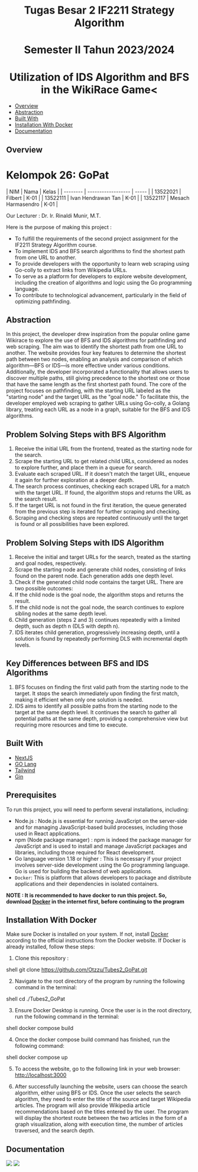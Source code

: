 <h1 align="center">Tugas Besar 2 IF2211 Strategy Algorithm</h1>
<h1 align="center">Semester II Tahun 2023/2024  </h1>
<h1 align="center">Utilization of IDS Algorithm and BFS in the WikiRace Game<</h1>

- [Overview](#overview)
- [Abstraction](#abstraction)
- [Built With](#built-with)
- [Installation With Docker](#installation-with-docker)
- [Documentation](#documentation)

## Overview

<h1>Kelompok 26: GoPat</h1>
| NIM      | Nama               | Kelas |
| -------- | ------------------ | ----- |
| 13522021 | Filbert            | K-01  |
| 13522111 | Ivan Hendrawan Tan | K-01  |
| 13522117 | Mesach Harmasendro | K-01  |

<p>Our Lecturer : Dr. Ir. Rinaldi Munir, M.T.</p>

Here is the purpose of making this project :

- To fulfill the requirements of the second project assignment for the IF2211 Strategy Algorithm course.
- To implement IDS and BFS search algorithms to find the shortest path from one URL to another.
- To provide developers with the opportunity to learn web scraping using Go-colly to extract links from Wikipedia URLs.
- To serve as a platform for developers to explore website development, including the creation of algorithms and logic using the Go programming language.
- To contribute to technological advancement, particularly in the field of optimizing pathfinding.

## Abstraction

In this project, the developer drew inspiration from the popular online game Wikirace to explore the use of BFS and IDS algorithms for pathfinding and web scraping. The aim was to identify the shortest path from one URL to another. The website provides four key features to determine the shortest path between two nodes, enabling an analysis and comparison of which algorithm—BFS or IDS—is more effective under various conditions. Additionally, the developer incorporated a functionality that allows users to discover multiple paths, still giving precedence to the shortest one or those that have the same length as the first shortest path found. The core of the project focuses on pathfinding, with the starting URL labeled as the "starting node" and the target URL as the "goal node." To facilitate this, the developer employed web scraping to gather URLs using Go-colly, a Golang library, treating each URL as a node in a graph, suitable for the BFS and IDS algorithms.

## Problem Solving Steps with BFS Algorithm

1. Receive the initial URL from the frontend, treated as the starting node for the search.
2. Scrape the starting URL to get related child URLs, considered as nodes to explore further, and place them in a queue for search.
3. Evaluate each scraped URL. If it doesn't match the target URL, enqueue it again for further exploration at a deeper depth.
4. The search process continues, checking each scraped URL for a match with the target URL. If found, the algorithm stops and returns the URL as the search result.
5. If the target URL is not found in the first iteration, the queue generated from the previous step is iterated for further scraping and checking.
6. Scraping and checking steps are repeated continuously until the target is found or all possibilities have been explored.

## Problem Solving Steps with IDS Algorithm

1. Receive the initial and target URLs for the search, treated as the starting and goal nodes, respectively.
2. Scrape the starting node and generate child nodes, consisting of links found on the parent node. Each generation adds one depth level.
3. Check if the generated child node contains the target URL. There are two possible outcomes:
4. If the child node is the goal node, the algorithm stops and returns the result.
5. If the child node is not the goal node, the search continues to explore sibling nodes at the same depth level.
6. Child generation (steps 2 and 3) continues repeatedly with a limited depth, such as depth n (DLS with depth n).
7. IDS iterates child generation, progressively increasing depth, until a solution is found by repeatedly performing DLS with incremental depth levels.

## Key Differences between BFS and IDS Algorithms

1. BFS focuses on finding the first valid path from the starting node to the target. It stops the search immediately upon finding the first match, making it efficient when only one solution is needed.
2. IDS aims to identify all possible paths from the starting node to the target at the same depth level. It continues the search to gather all potential paths at the same depth, providing a comprehensive view but requiring more resources and time to execute.

## Built With

- [NextJS](https://nextjs.org/docs)
- [GO Lang](https://go.dev/)
- [Tailwind](https://tailwindcss.com/)
- [Gin](https://gin-gonic.com/docs/)

## Prerequisites

To run this project, you will need to perform several installations, including:
- Node.js : Node.js is essential for running JavaScript on the server-side and for managing JavaScript-based build processes, including those used in React applications.
- npm (Node package manager) : npm is indeed the package manager for JavaScript and is used to install and manage JavaScript packages and libraries, including those required for React development.
- Go language version 1.18 or higher : This is necessary if your project involves server-side development using the Go programming language. Go is used for building the backend of web applications.
- `Docker`: This is platform that allows developers to package and distribute applications and their dependencies in isolated containers.

**NOTE : It is recommended to have docker to run this project. So, download [Docker](https://www.docker.com/products/docker-desktop/) in the internet first, before continuing to the program**

## Installation With Docker

Make sure Docker is installed on your system. If not, install [Docker](https://www.docker.com/products/docker-desktop/) according to the official instructions from the Docker website. If Docker is already installed, follow these steps:

1. Clone this repository :

shell
git clone https://github.com/Otzzu/Tubes2_GoPat.git

2. Navigate to the root directory of the program by running the following command in the terminal:

shell
cd ./Tubes2_GoPat

3. Ensure Docker Desktop is running. Once the user is in the root directory, run the following command in the terminal:

shell
docker compose build

4. Once the docker compose build command has finished, run the following command:

shell
docker compose up

5. To access the website, go to the following link in your web browser: [http://localhost:3000](http://localhost:3000)

6. After successfully launching the website, users can choose the search algorithm, either using BFS or IDS. Once the user selects the search algorithm, they need to enter the title of the source and target Wikipedia articles. The program will also provide Wikipedia article recommendations based on the titles entered by the user. The program will display the shortest route between the two articles in the form of a graph visualization, along with execution time, the number of articles traversed, and the search depth.

## Documentation

<img src="src/fe/public/home.png">
<img src="src/fe/public/example.png">